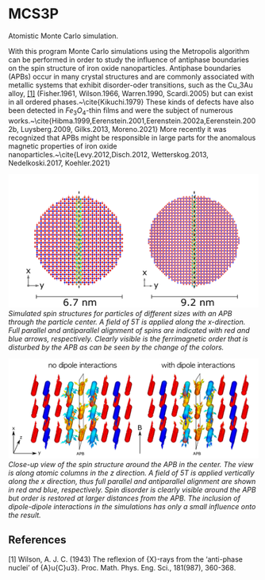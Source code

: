 # MCS3P
Atomistic Monte Carlo simulation. 

With this program Monte Carlo simulations using the Metropolis algorithm can be performed in order to study the influence of antiphase boundaries on the spin structure of iron oxide nanoparticles. Antiphase boundaries (APBs) occur in many crystal structures and are commonly associated with metallic systems that exhibit disorder-oder transitions, such as the Cu_3Au alloy, [[1]](#1) (Fisher.1961, Wilson.1966, Warren.1990, Scardi.2005) but can exist in all ordered phases.~\cite{Kikuchi.1979} These kinds of defects have also been detected in $Fe_3O_4$-thin films and were the subject of numerous works.~\cite{Hibma.1999,Eerenstein.2001,Eerenstein.2002a,Eerenstein.2002b, Luysberg.2009, Gilks.2013, Moreno.2021} More recently it was recognized that APBs might be responsible in large parts for the anomalous magnetic properties of iron oxide nanoparticles.~\cite{Levy.2012,Disch.2012, Wetterskog.2013, Nedelkoski.2017, Koehler.2021}


![](./MCsim_structures.png)
*Simulated spin structures for particles of different sizes with an APB through the particle center. A field of 5T is applied along the x-direction. Full parallel and antiparallel alignment of spins are indicated with red and blue arrows, respectively. Clearly visible is the ferrimagnetic order that is disturbed by the APB as can be seen by the change of the colors.*

![](./D11_local_spin_structure_3D.png)
*Close-up view of the spin structure around the APB in the center. The view is along atomic columns in the z direction. A field of 5T is applied vertically along the x direction, thus full parallel and antiparallel alignment are shown in red and blue, respectively. Spin disorder is clearly visible around the APB but order is restored at larger distances from the APB. The inclusion of dipole-dipole interactions in the simulations has only a small influence onto the result.*

## References
<a id="1">[1]</a> 
Wilson, A. J. C. (1943)
The reflexion of {X}-rays from the ‘anti-phase nuclei’ of {A}u{C}u3}.
Proc. Math. Phys. Eng. Sci., 181(987), 360-368.
